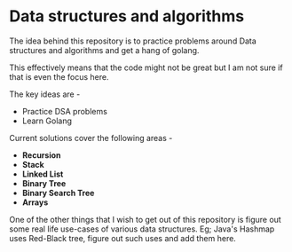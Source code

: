 # Data structures and algorithms

The idea behind this repository is to practice problems around Data structures and algorithms and get a hang of golang. 

This effectively means that the code might not be great but I am not sure if that is even the focus here.

The key ideas are -
- Practice DSA problems
- Learn Golang

Current solutions cover the following areas -

- **Recursion**
- **Stack**
- **Linked List**
- **Binary Tree**
- **Binary Search Tree**
- **Arrays**

One of the other things that I wish to get out of this repository is figure out some real life use-cases of various data structures. 
Eg; Java's Hashmap uses Red-Black tree, figure out such uses and add them here.
